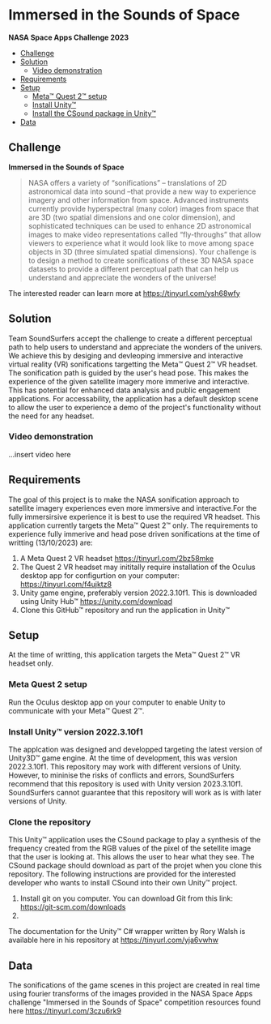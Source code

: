 # Immersed in the Sounds of Space 
**NASA Space Apps Challenge 2023**

- [Challenge](#challenge)
- [Solution](#solution)
  * [Video demonstration](#video-demonstration)
- [Requirements](#requirements)
- [Setup](#setup)
  * [Meta™ Quest 2™ setup](#meta-quest-2-setup)
  * [Install Unity™ ](#downloadUnity)
  * [Install the CSound package in Unity™](#csound)  
- [Data](#data)

## Challenge
**Immersed in the Sounds of Space** 
>NASA offers a variety of “sonifications” – translations of 2D astronomical data into sound –that provide a new way to experience imagery and other information from space. Advanced instruments currently provide hyperspectral (many color) images from space that are 3D (two spatial dimensions and one color dimension), and sophisticated techniques can be used to enhance 2D astronomical images to make video representations called “fly-throughs” that allow viewers to experience what it would look like to move among space objects in 3D (three simulated spatial dimensions). Your challenge is to design a method to create sonifications of these 3D NASA space datasets to provide a different perceptual path that can help us understand and appreciate the wonders of the universe!

The interested reader can learn more at https://tinyurl.com/ysh68wfy

## Solution
Team SoundSurfers accept the challenge to create a different perceptual path to help users to understand and appreciate the wonders of the univers. We achieve this by desiging and devleoping immersive and interactive virtual reality (VR) sonifications targetting the Meta™ Quest 2™ VR headset.  The sonification path is guided by the user's head pose. This makes the experience of the given satellite imagery more immerive and interactive. This has potential for enhanced data analysis and public engagement applications. For accessability, the application has a default desktop scene to allow the user to experience a demo of the project's functionality without the need for any headset.

### Video demonstration
...insert video here
 
## Requirements
The goal of this project is to make the NASA sonification approach to satellite imagery experiences even more immersive and interactive.For the fully immersirsive experience it is best to use the required VR headset. This application currently targets the Meta™ Quest 2™ only. The requirements to experience fully immerive and head pose driven sonifications at the time of writting (13/10/2023) are:

1. A Meta Quest 2 VR headset https://tinyurl.com/2bz58mke
2. The Quest 2 VR headset may inititally require installation of the Oculus desktop app for configurtion on your computer: https://tinyurl.com/f4ujktz8
3.  Unity game engine, preferably version 2022.3.10f1. This is downloaded using Unity Hub™ https://unity.com/download
4.  Clone this GitHub™ repository and run the application in Unity™

## Setup
At the time of writting, this application targets the Meta™ Quest 2™ VR headset only.

### Meta Quest 2 setup
Run the Oculus desktop app on your computer to enable Unity to communicate with your Meta™ Quest 2™.

### Install Unity™ version 2022.3.10f1
The applcation was designed and developped targeting the latest version of Unity3D™ game engine. At the time of development, this was version 2022.3.10f1. This repository may work with different versions of Unity. However, to mininise the risks of conflicts and errors, SoundSurfers recommend that this repository is used with Unity version 2023.3.10f1. SoundSurfers cannot guarantee that this repository will work as is with later versions of Unity. 

### Clone the repository
This Unity™ application uses the CSound package to play a synthesis of the frequency created from the RGB values of the pixel of the setellite image that the user is looking at. This allows the user to hear what they see. The CSound package should download as part of the projet when you clone this repository. The following instructions are provided for the interested developer who wants to install CSound into their own Unity™ project.

1. Install git on you computer. You can download Git from this link: https://git-scm.com/downloads
2. 

The documentation for the Unity™ C# wrapper written by Rory Walsh is available here in his repository at https://tinyurl.com/yja6vwhw

## Data
The sonifications of the game scenes in this project are created in real time using fourier transforms of the images provided in the NASA Space Apps challenge "Immersed in the Sounds of Space" competition resources found here https://tinyurl.com/3czu6rk9
